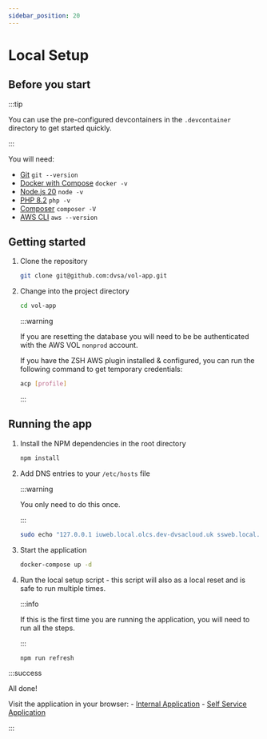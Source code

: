 ```yaml
---
sidebar_position: 20
---
```


# Local Setup

## Before you start

:::tip

You can use the pre-configured devcontainers in the `.devcontainer` directory to get started quickly.

:::

You will need:

-   [Git](https://git-scm.com/) `git --version`
-   [Docker with Compose](https://docs.docker.com/manuals/) `docker -v`
-   [Node.js 20](https://nodejs.org/en/) `node -v`
-   [PHP 8.2](https://www.php.net/) `php -v`
-   [Composer](https://getcomposer.org/) `composer -V`
-   [AWS CLI](https://aws.amazon.com/cli/) `aws --version`

## Getting started

1. Clone the repository

    ```bash
    git clone git@github.com:dvsa/vol-app.git
    ```

1. Change into the project directory

    ```bash
    cd vol-app
    ```

    :::warning

    If you are resetting the database you will need to be be authenticated with the AWS VOL `nonprod` account.

    If you have the ZSH AWS plugin installed & configured, you can run the following command to get temporary credentials:

    ```bash
    acp [profile]
    ```

    :::

## Running the app

1. Install the NPM dependencies in the root directory

    ```bash
    npm install
    ```

1. Add DNS entries to your `/etc/hosts` file

    :::warning

    You only need to do this once.

    :::

    ```bash
    sudo echo "127.0.0.1 iuweb.local.olcs.dev-dvsacloud.uk ssweb.local.olcs.dev-dvsacloud.uk api.local.olcs.dev-dvsacloud.uk cdn.local.olcs.dev-dvsacloud.uk" >> /etc/hosts
    ```

1. Start the application

    ```bash
    docker-compose up -d
    ```

1. Run the local setup script - this script will also as a local reset and is safe to run multiple times.

    :::info

    If this is the first time you are running the application, you will need to run all the steps.

    :::

    ```bash
    npm run refresh
    ```

:::success

All done!

Visit the application in your browser: - [Internal Application](http://iuweb.local.olcs.dev-dvsacloud.uk) - [Self Service Application](http://ssweb.local.olcs.dev-dvsacloud.uk)

:::
